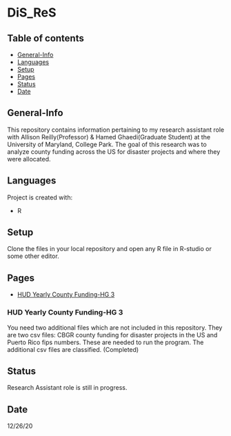 # DiS_ReS

## Table of contents
* [General-Info](#general-info)
* [Languages](#languages)
* [Setup](#setup)
* [Pages](#pages)
* [Status](#status) 
* [Date](#date)

## General-Info
This repository contains information pertaining to my research assistant role with Allison Reilly(Professor) & Hamed Ghaedi(Graduate Student) at
the University of Maryland, College Park. The goal of this research was to analyze county funding across the US for disaster projects and where they were 
allocated. 

## Languages
Project is created with:
* R

## Setup
Clone the files in your local repository and open any R file in R-studio or some other editor. 

## Pages
* [HUD Yearly County Funding-HG 3](#county-funding-yearly)

### HUD Yearly County Funding-HG 3
You need two additional files which are not included in this repository. They are two csv files: CBGR county funding for disaster projects in the US and Puerto Rico fips numbers. These are needed to run the program. The additional csv files are classified. (Completed)

## Status
Research Assistant role is still in progress. 

## Date
12/26/20
